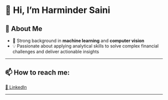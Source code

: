 # 👋 Hi, I’m Harminder Saini 

## 👀 About Me  
- 🤖 Strong background in **machine learning** and **computer vision**  
- 💡 Passionate about applying analytical skills to solve complex financial challenges and deliver actionable insights  

---

## 📫 How to reach me:  
[💼 LinkedIn](https://www.linkedin.com/in/harminder-saini1/)  

---

<!---
Harminder13/Harminder13 is a ✨ special ✨ repository because its `README.md` (this file) appears on your GitHub profile.
You can click the Preview link to take a look at your changes.
--->
